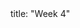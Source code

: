 <frontmatter>
title: "Week 4"
</frontmatter>

<panel header="{{glyphicon_flag}} Outcomes" popup-url="{{baseUrl}}/schedule/week4/outcomes.html" expanded no-close>
  <include src="outcomes.md#main" />
</panel>


<panel header="{{glyphicon_check}} Todo" no-close>
  <include src="todo.md" />
</panel>

<panel header=":raising_hand: Tutorial 4" no-close>
  <include src="tutorial.md" />
</panel>

<panel header="{{glyphicon_blackboard}} Lecture 4" no-close>
  <include src="lecture.md" />
</panel>
